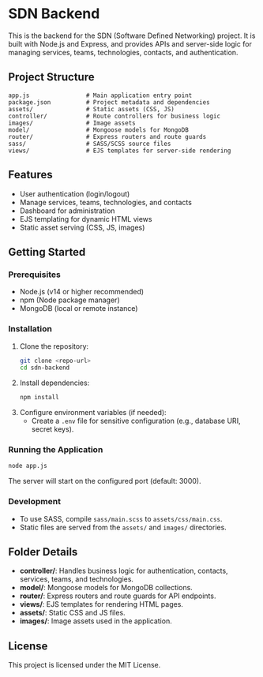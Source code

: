 # SDN Backend

This is the backend for the SDN (Software Defined Networking) project. It is built with Node.js and Express, and provides APIs and server-side logic for managing services, teams, technologies, contacts, and authentication.

## Project Structure

```
app.js                # Main application entry point
package.json          # Project metadata and dependencies
assets/               # Static assets (CSS, JS)
controller/           # Route controllers for business logic
images/               # Image assets
model/                # Mongoose models for MongoDB
router/               # Express routers and route guards
sass/                 # SASS/SCSS source files
views/                # EJS templates for server-side rendering
```

## Features
- User authentication (login/logout)
- Manage services, teams, technologies, and contacts
- Dashboard for administration
- EJS templating for dynamic HTML views
- Static asset serving (CSS, JS, images)

## Getting Started

### Prerequisites
- Node.js (v14 or higher recommended)
- npm (Node package manager)
- MongoDB (local or remote instance)

### Installation
1. Clone the repository:
   ```sh
   git clone <repo-url>
   cd sdn-backend
   ```
2. Install dependencies:
   ```sh
   npm install
   ```
3. Configure environment variables (if needed):
   - Create a `.env` file for sensitive configuration (e.g., database URI, secret keys).

### Running the Application
```sh
node app.js
```
The server will start on the configured port (default: 3000).

### Development
- To use SASS, compile `sass/main.scss` to `assets/css/main.css`.
- Static files are served from the `assets/` and `images/` directories.

## Folder Details
- **controller/**: Handles business logic for authentication, contacts, services, teams, and technologies.
- **model/**: Mongoose models for MongoDB collections.
- **router/**: Express routers and route guards for API endpoints.
- **views/**: EJS templates for rendering HTML pages.
- **assets/**: Static CSS and JS files.
- **images/**: Image assets used in the application.

## License
This project is licensed under the MIT License.
